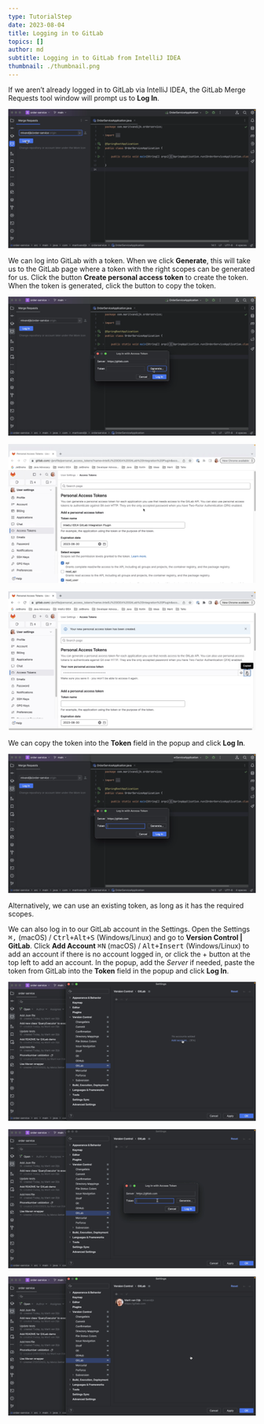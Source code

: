 ```yaml
---
type: TutorialStep
date: 2023-08-04
title: Logging in to GitLab
topics: []
author: md
subtitle: Logging in to GitLab from IntelliJ IDEA
thumbnail: ./thumbnail.png
---
```


If we aren’t already logged in to GitLab via IntelliJ IDEA, the GitLab Merge Requests tool window will prompt us to **Log In**.

![Log In](login.png)

We can log into GitLab with a token. When we click **Generate**, this will take us to the GitLab page where a token with the right scopes can be generated for us. Click the button **Create personal access token** to create the token. When the token is generated, click the button to copy the token.

![Generate a token](generate.png)

![Create Personal Access Token](personal-access-token.png)

![Copy the token](copied.png)

We can copy the token into the **Token** field in the popup and click **Log In**.

![Paste the token into the Token field](token.png)

Alternatively, we can use an existing token, as long as it has the required scopes.

We can also log in to our GitLab account in the Settings. Open the Settings <kbd>⌘,</kbd> (macOS) / <kbd>Ctrl+Alt+S</kbd> (Windows/Linux) and go to **Version Control | GitLab**. Click **Add Account** <kbd>⌘N</kbd> (macOS) / <kbd>Alt+Insert</kbd> (Windows/Linux) to add an account if there is no account logged in, or click the + button at the top left to add an account. In the popup, add the _Server_ if needed, paste the token from GitLab into the **Token** field in the popup and click **Log In**.

![Add GitLab account in Settings](add-account.png)

![Paste the token into the Token field in Settings](settings-token.png)

![Account added in Settings](settings-account.png)
